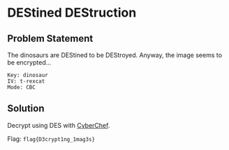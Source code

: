 # DEStined DEStruction
## Problem Statement
The dinosaurs are DEStined to be DEStroyed. Anyway, the image seems to be encrypted... 

```
Key: dinosaur
IV: t-rexcat
Mode: CBC
```
## Solution
Decrypt using DES with [CyberChef](https://gchq.github.io/CyberChef/#recipe=DES_Decrypt(%7B'option':'UTF8','string':'dinosaur'%7D,%7B'option':'UTF8','string':'t-rexcat'%7D,'CBC','Hex','Raw')Render_Image('Raw')).

Flag: `flag{D3crypt1ng_1mag3s}`
